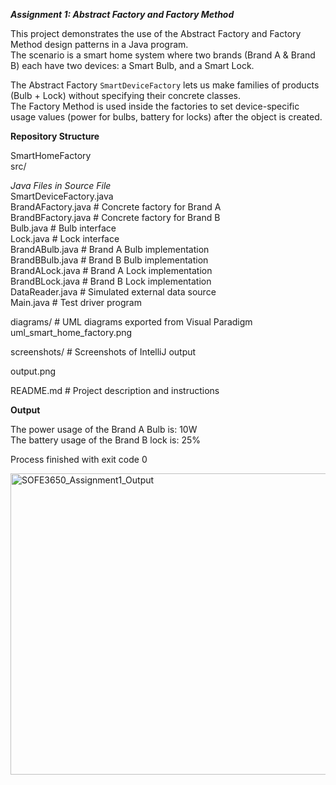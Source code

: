 ***Assignment 1: Abstract Factory and Factory Method***

This project demonstrates the use of the Abstract Factory and Factory Method design patterns in a Java program.  
The scenario is a smart home system where two brands (Brand A & Brand B) each have two devices: a Smart Bulb, and a Smart Lock.  

The Abstract Factory `SmartDeviceFactory` lets us make  families of products (Bulb + Lock) without specifying their concrete classes.  
The Factory Method is used inside the factories to set device-specific usage values (power for bulbs, battery for locks) after the object is created.  

**Repository Structure**
  
SmartHomeFactory  
	src/  

  *Java Files in Source File*  
		SmartDeviceFactory.java   
		BrandAFactory.java # Concrete factory for Brand A  
		BrandBFactory.java # Concrete factory for Brand B  
		Bulb.java # Bulb interface  
		Lock.java # Lock interface  
		BrandABulb.java # Brand A Bulb implementation  
		BrandBBulb.java # Brand B Bulb implementation  
		BrandALock.java # Brand A Lock implementation  
		BrandBLock.java # Brand B Lock implementation  
		DataReader.java # Simulated external data source  
		Main.java # Test driver program  
  
 diagrams/ # UML diagrams exported from Visual Paradigm  
 uml_smart_home_factory.png  

screenshots/ # Screenshots of IntelliJ output  
  
output.png  
   
README.md # Project description and instructions  

**Output**

The power usage of the Brand A Bulb is: 10W  
The battery usage of the Brand B lock is: 25%  
  
Process finished with exit code 0  

<img width="945" height="482" alt="SOFE3650_Assignment1_Output" src="https://github.com/user-attachments/assets/e6a0e02b-3487-4765-95cc-e90574f279f6" />










